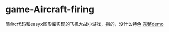 # game-Aircraft-firing
简单c代码和easyx图形库实现的飞机大战小游戏，搬的，没什么特色
[完整demo](https://pan.baidu.com/s/1Cyxf1_k1DtpV-vY11TX6Ag?pwd=1145"度盘") 

